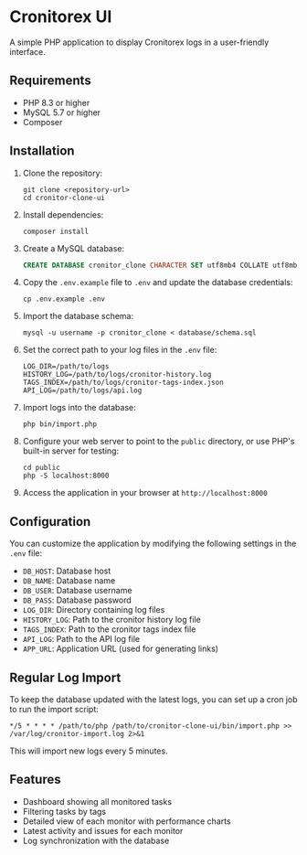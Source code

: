 # Cronitorex UI

A simple PHP application to display Cronitorex logs in a user-friendly interface.

## Requirements

- PHP 8.3 or higher
- MySQL 5.7 or higher
- Composer

## Installation

1. Clone the repository:
   ```
   git clone <repository-url>
   cd cronitor-clone-ui
   ```

2. Install dependencies:
   ```
   composer install
   ```

3. Create a MySQL database:
   ```sql
   CREATE DATABASE cronitor_clone CHARACTER SET utf8mb4 COLLATE utf8mb4_unicode_ci;
   ```

4. Copy the `.env.example` file to `.env` and update the database credentials:
   ```
   cp .env.example .env
   ```

5. Import the database schema:
   ```
   mysql -u username -p cronitor_clone < database/schema.sql
   ```

6. Set the correct path to your log files in the `.env` file:
   ```
   LOG_DIR=/path/to/logs
   HISTORY_LOG=/path/to/logs/cronitor-history.log
   TAGS_INDEX=/path/to/logs/cronitor-tags-index.json
   API_LOG=/path/to/logs/api.log
   ```

7. Import logs into the database:
   ```
   php bin/import.php
   ```

8. Configure your web server to point to the `public` directory, or use PHP's built-in server for testing:
   ```
   cd public
   php -S localhost:8000
   ```

9. Access the application in your browser at `http://localhost:8000`

## Configuration

You can customize the application by modifying the following settings in the `.env` file:

- `DB_HOST`: Database host
- `DB_NAME`: Database name
- `DB_USER`: Database username
- `DB_PASS`: Database password
- `LOG_DIR`: Directory containing log files
- `HISTORY_LOG`: Path to the cronitor history log file
- `TAGS_INDEX`: Path to the cronitor tags index file
- `API_LOG`: Path to the API log file
- `APP_URL`: Application URL (used for generating links)

## Regular Log Import

To keep the database updated with the latest logs, you can set up a cron job to run the import script:

```
*/5 * * * * /path/to/php /path/to/cronitor-clone-ui/bin/import.php >> /var/log/cronitor-import.log 2>&1
```

This will import new logs every 5 minutes.

## Features

- Dashboard showing all monitored tasks
- Filtering tasks by tags
- Detailed view of each monitor with performance charts
- Latest activity and issues for each monitor
- Log synchronization with the database